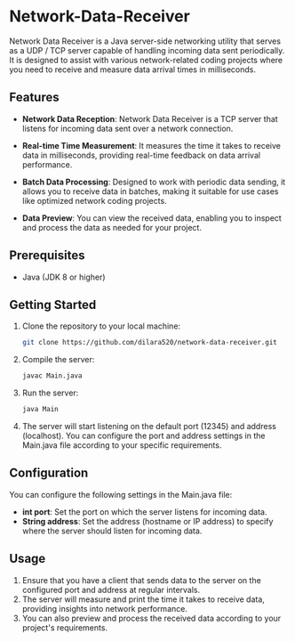 # Network-Data-Receiver
Network Data Receiver is a Java server-side networking utility that serves as a UDP / TCP server capable of handling incoming data sent periodically. It is designed to assist with various network-related coding projects where you need to receive and measure data arrival times in milliseconds.

## Features

- **Network Data Reception**: Network Data Receiver is a TCP server that listens for incoming data sent over a network connection.

- **Real-time Time Measurement**: It measures the time it takes to receive data in milliseconds, providing real-time feedback on data arrival performance.

- **Batch Data Processing**: Designed to work with periodic data sending, it allows you to receive data in batches, making it suitable for use cases like optimized network coding projects.

- **Data Preview**: You can view the received data, enabling you to inspect and process the data as needed for your project.

## Prerequisites

- Java (JDK 8 or higher)

## Getting Started

1. Clone the repository to your local machine:

   ```bash
   git clone https://github.com/dilara520/network-data-receiver.git
   
2. Compile the server:

   ```bash
   javac Main.java
   
3. Run the server:

   ```bash
   java Main

4. The server will start listening on the default port (12345) and address (localhost). You can configure the port and address settings in the Main.java file according to your specific requirements.

## Configuration

You can configure the following settings in the Main.java file:

- **int port**: Set the port on which the server listens for incoming data.
- **String address**: Set the address (hostname or IP address) to specify where the server should listen for incoming data.

## Usage

1. Ensure that you have a client that sends data to the server on the configured port and address at regular intervals.
2. The server will measure and print the time it takes to receive data, providing insights into network performance.
3. You can also preview and process the received data according to your project's requirements.
